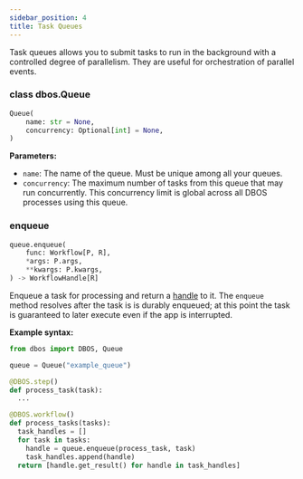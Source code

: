 ```yaml
---
sidebar_position: 4
title: Task Queues
---
```


Task queues allows you to submit tasks to run in the background with a controlled degree of parallelism.
They are useful for orchestration of parallel events.

### class dbos.Queue

```python
Queue(
    name: str = None,
    concurrency: Optional[int] = None,
)
```

**Parameters:**
- `name`: The name of the queue. Must be unique among all your queues.
- `concurrency`: The maximum number of tasks from this queue that may run concurrently.
This concurrency limit is global across all DBOS processes using this queue.


### enqueue

```python
queue.enqueue(
    func: Workflow[P, R],
    *args: P.args,
    **kwargs: P.kwargs,
) -> WorkflowHandle[R]
```

Enqueue a task for processing and return a [handle](./workflow_handles.md) to it.
The `enqueue` method resolves after the task is is durably enqueued; at this point the task is guaranteed to later execute even if the app is interrupted.

**Example syntax:**

```python
from dbos import DBOS, Queue

queue = Queue("example_queue")

@DBOS.step()
def process_task(task):
  ...

@DBOS.workflow()
def process_tasks(tasks):
  task_handles = []
  for task in tasks:
    handle = queue.enqueue(process_task, task)
    task_handles.append(handle)
  return [handle.get_result() for handle in task_handles]
```